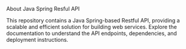 About Java Spring Resful API

This repository contains a Java Spring-based Restful API, providing a scalable and efficient solution for building web services. 
Explore the documentation to understand the API endpoints, dependencies, and deployment instructions.
